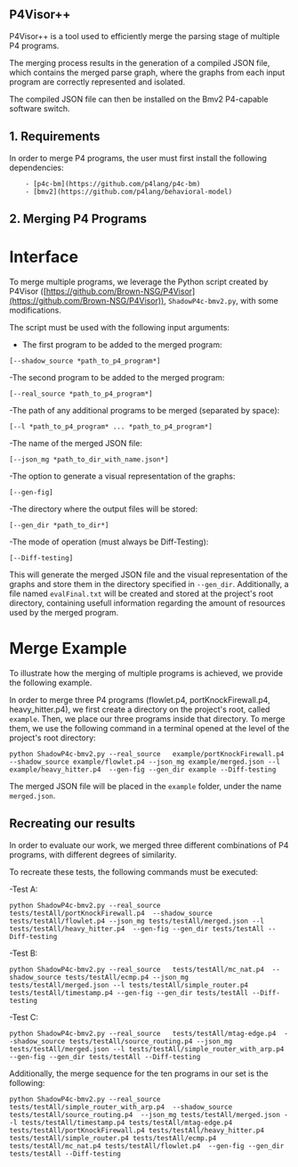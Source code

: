 ## P4Visor++
P4Visor++ is a tool used to efficiently merge the parsing stage of multiple P4 programs.

The merging process results in the generation of a compiled JSON file, which contains the merged parse graph, where the graphs from each input program are correctly represented and isolated.

The compiled JSON file can then be installed on the Bmv2 P4-capable software switch.


## 1. Requirements

In order to merge P4 programs, the user must first install the following dependencies:

```
    - [p4c-bm](https://github.com/p4lang/p4c-bm)
    - [bmv2](https://github.com/p4lang/behavioral-model)
```


## 2. Merging P4 Programs

# Interface

To merge multiple programs, we leverage the Python script created by P4Visor ([https://github.com/Brown-NSG/P4Visor](https://github.com/Brown-NSG/P4Visor)), `ShadowP4c-bmv2.py`, with some modifications.

The script must be used with the following input arguments:
- The first program to be added to the merged program:
```
[--shadow_source *path_to_p4_program*]
```

-The second program to be added to the merged program:
```
[--real_source *path_to_p4_program*]
```

-The path of any additional programs to be merged (separated by space):
```
[--l *path_to_p4_program* ... *path_to_p4_program*]
```

-The name of the merged JSON file:
```
[--json_mg *path_to_dir_with_name.json*]
```

-The option to generate a visual representation of the graphs:
```
[--gen-fig]
```

-The directory where the output files will be stored:
```
[--gen_dir *path_to_dir*]
```

-The mode of operation (must always be Diff-Testing):
```
[--Diff-testing]
```


This will generate the merged JSON file and the visual representation of the graphs and store them in the directory specified in `--gen_dir`.
Additionally, a file named `evalFinal.txt` will be created and stored at the project's root directory, containing usefull information regarding the amount of resources used by the merged program.


# Merge Example

To illustrate how the merging of multiple programs is achieved, we provide the following example.

In order to merge three P4 programs (flowlet.p4, portKnockFirewall.p4, heavy_hitter.p4), we first create a directory on the project's root, called `example`.
Then, we place our three programs inside that directory.
To merge them, we use the following command in a terminal opened at the level of the project's root directory:

```
python ShadowP4c-bmv2.py --real_source   example/portKnockFirewall.p4  --shadow_source example/flowlet.p4 --json_mg example/merged.json --l example/heavy_hitter.p4  --gen-fig --gen_dir example --Diff-testing
```

The merged JSON file will be placed in the `example` folder, under the name `merged.json`.


## Recreating our results

In order to evaluate our work, we merged three different combinations of P4 programs, with different degrees of similarity.

To recreate these tests, the following commands must be executed:

-Test A:
```
python ShadowP4c-bmv2.py --real_source   tests/testAll/portKnockFirewall.p4  --shadow_source tests/testAll/flowlet.p4 --json_mg tests/testAll/merged.json --l tests/testAll/heavy_hitter.p4  --gen-fig --gen_dir tests/testAll --Diff-testing
```

-Test B:
```
python ShadowP4c-bmv2.py --real_source   tests/testAll/mc_nat.p4  --shadow_source tests/testAll/ecmp.p4 --json_mg tests/testAll/merged.json --l tests/testAll/simple_router.p4 tests/testAll/timestamp.p4 --gen-fig --gen_dir tests/testAll --Diff-testing
```

-Test C:
```
python ShadowP4c-bmv2.py --real_source   tests/testAll/mtag-edge.p4  --shadow_source tests/testAll/source_routing.p4 --json_mg tests/testAll/merged.json --l tests/testAll/simple_router_with_arp.p4  --gen-fig --gen_dir tests/testAll --Diff-testing
```


Additionally, the merge sequence for the ten programs in our set is the following:
```
python ShadowP4c-bmv2.py --real_source   tests/testAll/simple_router_with_arp.p4  --shadow_source tests/testAll/source_routing.p4  --json_mg tests/testAll/merged.json --l tests/testAll/timestamp.p4 tests/testAll/mtag-edge.p4 tests/testAll/portKnockFirewall.p4 tests/testAll/heavy_hitter.p4 tests/testAll/simple_router.p4 tests/testAll/ecmp.p4 tests/testAll/mc_nat.p4 tests/testAll/flowlet.p4  --gen-fig --gen_dir tests/testAll --Diff-testing
```


